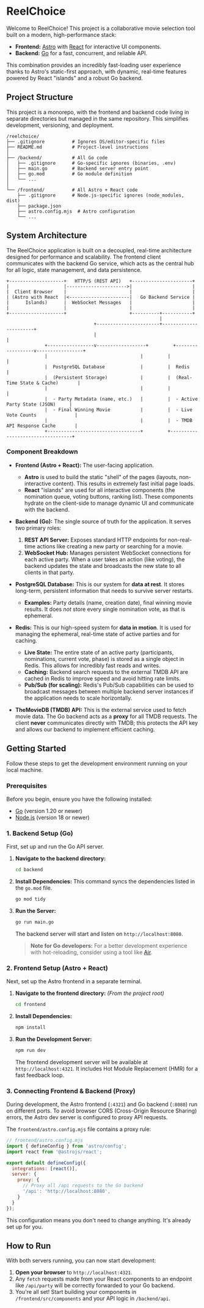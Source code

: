 # ReelChoice

Welcome to ReelChoice! This project is a collaborative movie selection tool built on a modern, high-performance stack:

*   **Frontend:** [Astro](https://astro.build/) with [React](https://react.dev/) for interactive UI components.
*   **Backend:** [Go](https://go.dev/) for a fast, concurrent, and reliable API.

This combination provides an incredibly fast-loading user experience thanks to Astro's static-first approach, with dynamic, real-time features powered by React "islands" and a robust Go backend.

## Project Structure

This project is a monorepo, with the frontend and backend code living in separate directories but managed in the same repository. This simplifies development, versioning, and deployment.

```
/reelchoice/
├── .gitignore          # Ignores OS/editor-specific files
├── README.md           # Project-level instructions
│
├── /backend/           # All Go code
│   ├── .gitignore      # Go-specific ignores (binaries, .env)
│   ├── main.go         # Backend server entry point
│   ├── go.mod          # Go module definition
│   └── ...
│
└── /frontend/          # All Astro + React code
    ├── .gitignore      # Node.js-specific ignores (node_modules, dist)
    ├── package.json
    ├── astro.config.mjs  # Astro configuration
    └── ...
```

## System Architecture

The ReelChoice application is built on a decoupled, real-time architecture designed for performance and scalability. The frontend client communicates with the backend Go service, which acts as the central hub for all logic, state management, and data persistence.

```
+--------------------+   HTTP/S (REST API)   +----------------------+
|                    |---------------------->|                      |
|  Client Browser    |                       |                      |
| (Astro with React  |<----------------------|   Go Backend Service |
|      Islands)      |  WebSocket Messages   |                      |
|                    |                       |                      |
+--------------------+                       +----------+-----------+
                                                        |
                                +-----------------------+-----------------------+
                                |                                               |
              +-----------------v------------------+         +------------------v-----------------+
              |                                  |         |                                  |
              |  PostgreSQL Database             |         |  Redis                           |
              |  (Persistent Storage)            |         |  (Real-Time State & Cache)       |
              |                                  |         |                                  |
              |  - Party Metadata (name, etc.)   |         |  - Active Party State (JSON)     |
              |  - Final Winning Movie           |         |  - Live Vote Counts              |
              |                                  |         |  - TMDB API Response Cache       |
              +----------------------------------+         +----------------------------------+
```

### Component Breakdown

*   **Frontend (Astro + React):** The user-facing application.
    *   **Astro** is used to build the static "shell" of the pages (layouts, non-interactive content). This results in extremely fast initial page loads.
    *   **React** "islands" are used for all interactive components (the nomination queue, voting buttons, ranking list). These components hydrate on the client-side to manage dynamic UI and communicate with the backend.

*   **Backend (Go):** The single source of truth for the application. It serves two primary roles:
    1.  **REST API Server:** Exposes standard HTTP endpoints for non-real-time actions like creating a new party or searching for a movie.
    2.  **WebSocket Hub:** Manages persistent WebSocket connections for each active party. When a user takes an action (like voting), the backend updates the state and broadcasts the new state to all clients in that party.

*   **PostgreSQL Database:** This is our system for **data at rest**. It stores long-term, persistent information that needs to survive server restarts.
    *   **Examples:** Party details (name, creation date), final winning movie results. It does *not* store every single nomination vote, as that is ephemeral.

*   **Redis:** This is our high-speed system for **data in motion**. It is used for managing the ephemeral, real-time state of active parties and for caching.
    *   **Live State:** The entire state of an active party (participants, nominations, current vote, phase) is stored as a single object in Redis. This allows for incredibly fast reads and writes.
    *   **Caching:** Backend search requests to the external TMDB API are cached in Redis to improve speed and avoid hitting rate limits.
    *   **Pub/Sub (for scaling):** Redis's Pub/Sub capabilities can be used to broadcast messages between multiple backend server instances if the application needs to scale horizontally.

*   **TheMovieDB (TMDB) API:** This is the external service used to fetch movie data. The Go backend acts as a **proxy** for all TMDB requests. The client **never** communicates directly with TMDB; this protects the API key and allows our backend to implement efficient caching.

## Getting Started

Follow these steps to get the development environment running on your local machine.

### Prerequisites

Before you begin, ensure you have the following installed:
*   [Go](https://go.dev/doc/install) (version 1.20 or newer)
*   [Node.js](https://nodejs.org/en) (version 18 or newer)

### 1. Backend Setup (Go)

First, set up and run the Go API server.

1.  **Navigate to the backend directory:**
    ```bash
    cd backend
    ```

2.  **Install Dependencies:** This command syncs the dependencies listed in the `go.mod` file.
    ```bash
    go mod tidy
    ```

3.  **Run the Server:**
    ```bash
    go run main.go
    ```
    The backend server will start and listen on `http://localhost:8080`.

    > **Note for Go developers:** For a better development experience with hot-reloading, consider using a tool like [Air](https://github.com/cosmtrek/air).

### 2. Frontend Setup (Astro + React)

Next, set up the Astro frontend in a separate terminal.

1.  **Navigate to the frontend directory:**
    *(From the project root)*
    ```bash
    cd frontend
    ```

2.  **Install Dependencies:**
    ```bash
    npm install
    ```

3.  **Run the Development Server:**
    ```bash
    npm run dev
    ```
    The frontend development server will be available at `http://localhost:4321`. It includes Hot Module Replacement (HMR) for a fast feedback loop.

### 3. Connecting Frontend & Backend (Proxy)

During development, the Astro frontend (`:4321`) and Go backend (`:8080`) run on different ports. To avoid browser CORS (Cross-Origin Resource Sharing) errors, the Astro dev server is configured to proxy API requests.

The `frontend/astro.config.mjs` file contains a proxy rule:

```javascript
// frontend/astro.config.mjs
import { defineConfig } from 'astro/config';
import react from '@astrojs/react';

export default defineConfig({
  integrations: [react()],
  server: {
    proxy: {
      // Proxy all /api requests to the Go backend
      '/api': 'http://localhost:8080',
    }
  }
});
```

This configuration means you don't need to change anything. It's already set up for you.

## How to Run

With both servers running, you can now start development:

1.  **Open your browser** to `http://localhost:4321`.
2.  Any `fetch` requests made from your React components to an endpoint like `/api/party` will be correctly forwarded to your Go backend.
3.  You're all set! Start building your components in `/frontend/src/components` and your API logic in `/backend/api`.
